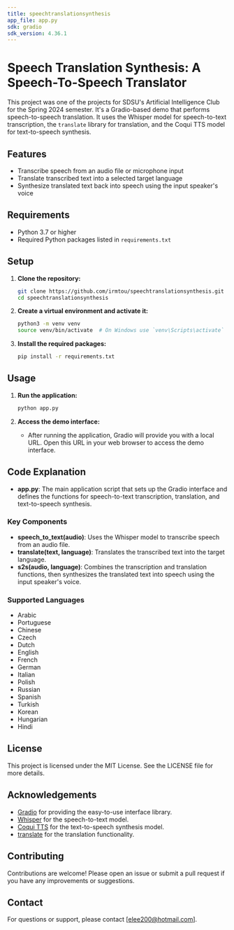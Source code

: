 ```yaml
---
title: speechtranslationsynthesis
app_file: app.py
sdk: gradio
sdk_version: 4.36.1
---
```

# Speech Translation Synthesis: A Speech-To-Speech Translator

This project was one of the projects for SDSU's Artificial Intelligence Club for the Spring 2024 semester. It's a Gradio-based demo that performs speech-to-speech translation. It uses the Whisper model for speech-to-text transcription, the `translate` library for translation, and the Coqui TTS model for text-to-speech synthesis. 

## Features
- Transcribe speech from an audio file or microphone input
- Translate transcribed text into a selected target language
- Synthesize translated text back into speech using the input speaker's voice

## Requirements
- Python 3.7 or higher
- Required Python packages listed in `requirements.txt`

## Setup

1. **Clone the repository:**
    ```sh
    git clone https://github.com/irmtou/speechtranslationsynthesis.git
    cd speechtranslationsynthesis
    ```

2. **Create a virtual environment and activate it:**
    ```sh
    python3 -m venv venv
    source venv/bin/activate  # On Windows use `venv\Scripts\activate`
    ```

3. **Install the required packages:**
    ```sh
    pip install -r requirements.txt
    ```

## Usage

1. **Run the application:**
    ```sh
    python app.py
    ```

2. **Access the demo interface:**
    - After running the application, Gradio will provide you with a local URL. Open this URL in your web browser to access the demo interface.

## Code Explanation

- **app.py**: The main application script that sets up the Gradio interface and defines the functions for speech-to-text transcription, translation, and text-to-speech synthesis.

### Key Components
- **speech_to_text(audio)**: Uses the Whisper model to transcribe speech from an audio file.
- **translate(text, language)**: Translates the transcribed text into the target language.
- **s2s(audio, language)**: Combines the transcription and translation functions, then synthesizes the translated text into speech using the input speaker's voice.

### Supported Languages
- Arabic
- Portuguese
- Chinese
- Czech
- Dutch
- English
- French
- German
- Italian
- Polish
- Russian
- Spanish
- Turkish
- Korean
- Hungarian
- Hindi

## License
This project is licensed under the MIT License. See the LICENSE file for more details.

## Acknowledgements
- [Gradio](https://www.gradio.app/) for providing the easy-to-use interface library.
- [Whisper](https://github.com/openai/whisper) for the speech-to-text model.
- [Coqui TTS](https://github.com/coqui-ai/TTS) for the text-to-speech synthesis model.
- [translate](https://pypi.org/project/translate/) for the translation functionality.

## Contributing
Contributions are welcome! Please open an issue or submit a pull request if you have any improvements or suggestions.

## Contact
For questions or support, please contact [elee200@hotmail.com].



